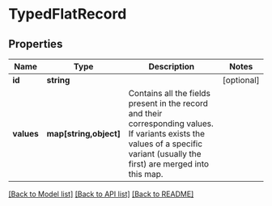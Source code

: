 # TypedFlatRecord

## Properties
Name | Type | Description | Notes
------------ | ------------- | ------------- | -------------
**id** | **string** |  | [optional] 
**values** | **map[string,object]** | Contains all the fields present in the record and their corresponding values. If variants exists the values of a specific variant (usually the first) are merged into this map. | 

[[Back to Model list]](../../README.md#documentation-for-models) [[Back to API list]](../../README.md#documentation-for-api-endpoints) [[Back to README]](../../README.md)

